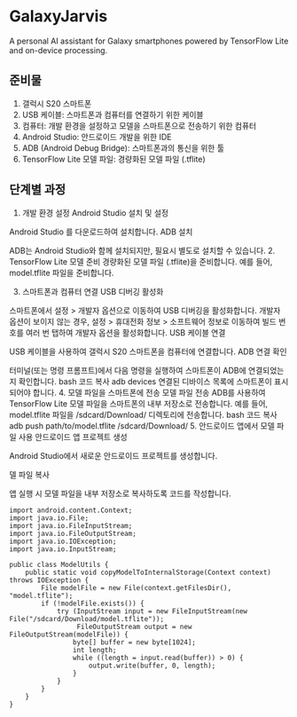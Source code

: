 # GalaxyJarvis
A personal AI assistant for Galaxy smartphones powered by TensorFlow Lite and on-device processing.

## 준비물 
1. 갤럭시 S20 스마트폰
2. USB 케이블: 스마트폰과 컴퓨터를 연결하기 위한 케이블
3. 컴퓨터: 개발 환경을 설정하고 모델을 스마트폰으로 전송하기 위한 컴퓨터
4. Android Studio: 안드로이드 개발을 위한 IDE
5. ADB (Android Debug Bridge): 스마트폰과의 통신을 위한 툴
6. TensorFlow Lite 모델 파일: 경량화된 모델 파일 (.tflite)

## 단계별 과정
1. 개발 환경 설정
Android Studio 설치 및 설정

Android Studio 를 다운로드하여 설치합니다.
ADB 설치

ADB는 Android Studio와 함께 설치되지만, 필요시 별도로 설치할 수 있습니다.
2. TensorFlow Lite 모델 준비
경량화된 모델 파일 (.tflite)을 준비합니다. 예를 들어, model.tflite 파일을 준비합니다.

3. 스마트폰과 컴퓨터 연결
USB 디버깅 활성화

스마트폰에서 설정 > 개발자 옵션으로 이동하여 USB 디버깅을 활성화합니다.
개발자 옵션이 보이지 않는 경우, 설정 > 휴대전화 정보 > 소프트웨어 정보로 이동하여 빌드 번호를 여러 번 탭하여 개발자 옵션을 활성화합니다.
USB 케이블 연결

USB 케이블을 사용하여 갤럭시 S20 스마트폰을 컴퓨터에 연결합니다.
ADB 연결 확인

터미널(또는 명령 프롬프트)에서 다음 명령을 실행하여 스마트폰이 ADB에 연결되었는지 확인합니다.
bash
코드 복사
adb devices
연결된 디바이스 목록에 스마트폰이 표시되어야 합니다.
4. 모델 파일을 스마트폰에 전송
모델 파일 전송
ADB를 사용하여 TensorFlow Lite 모델 파일을 스마트폰의 내부 저장소로 전송합니다. 예를 들어, model.tflite 파일을 /sdcard/Download/ 디렉토리에 전송합니다.
bash
코드 복사
adb push path/to/model.tflite /sdcard/Download/
5. 안드로이드 앱에서 모델 파일 사용
안드로이드 앱 프로젝트 생성

Android Studio에서 새로운 안드로이드 프로젝트를 생성합니다.

델 파일 복사

앱 실행 시 모델 파일을 내부 저장소로 복사하도록 코드를 작성합니다.

```
import android.content.Context;
import java.io.File;
import java.io.FileInputStream;
import java.io.FileOutputStream;
import java.io.IOException;
import java.io.InputStream;

public class ModelUtils {
    public static void copyModelToInternalStorage(Context context) throws IOException {
        File modelFile = new File(context.getFilesDir(), "model.tflite");
        if (!modelFile.exists()) {
            try (InputStream input = new FileInputStream(new File("/sdcard/Download/model.tflite"));
                 FileOutputStream output = new FileOutputStream(modelFile)) {
                byte[] buffer = new byte[1024];
                int length;
                while ((length = input.read(buffer)) > 0) {
                    output.write(buffer, 0, length);
                }
            }
        }
    }
}

```
